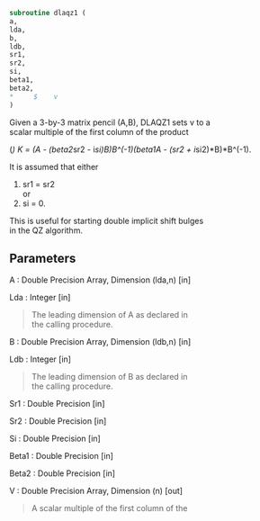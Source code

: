 ```fortran  
subroutine dlaqz1 (  
a,  
lda,  
b,  
ldb,  
sr1,  
sr2,  
si,  
beta1,  
beta2,  
*     $    v  
)  
```  
  
Given a 3-by-3 matrix pencil (A,B), DLAQZ1 sets v to a  
scalar multiple of the first column of the product  
  
(*)  K = (A - (beta2*sr2 - i*si)*B)*B^(-1)*(beta1*A - (sr2 + i*si2)*B)*B^(-1).  
  
It is assumed that either  
  
1) sr1 = sr2  
or  
2) si = 0.  
  
This is useful for starting double implicit shift bulges  
in the QZ algorithm.  
  
## Parameters  
A : Double Precision Array, Dimension (lda,n) [in]  
  
Lda : Integer [in]  
> The leading dimension of A as declared in  
> the calling procedure.  
  
B : Double Precision Array, Dimension (ldb,n) [in]  
  
Ldb : Integer [in]  
> The leading dimension of B as declared in  
> the calling procedure.  
  
Sr1 : Double Precision [in]  
  
Sr2 : Double Precision [in]  
  
Si : Double Precision [in]  
  
Beta1 : Double Precision [in]  
  
Beta2 : Double Precision [in]  
  
V : Double Precision Array, Dimension (n) [out]  
> A scalar multiple of the first column of the  
  
